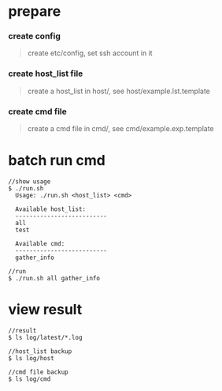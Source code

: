 # prepare

### create config

> create etc/config, set ssh account in it

### create host_list file

> create a host_list in host/, see host/example.lst.template

### create cmd file

> create a cmd file in cmd/, see cmd/example.exp.template

# batch run cmd
```
//show usage
$ ./run.sh
  Usage: ./run.sh <host_list> <cmd>

  Available host_list:
  --------------------------
  all
  test

  Available cmd:
  --------------------------
  gather_info

//run
$ ./run.sh all gather_info
```

# view result
```
//result
$ ls log/latest/*.log

//host_list backup
$ ls log/host

//cmd file backup
$ ls log/cmd
```
